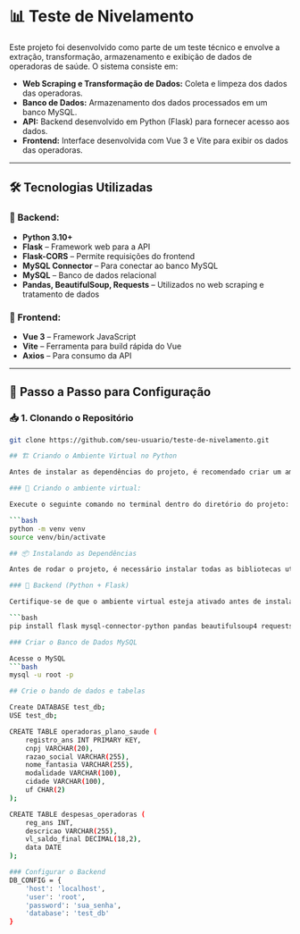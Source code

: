 # 📊 Teste de Nivelamento

Este projeto foi desenvolvido como parte de um teste técnico e envolve a extração, transformação, armazenamento e exibição de dados de operadoras de saúde. O sistema consiste em:

- **Web Scraping e Transformação de Dados:** Coleta e limpeza dos dados das operadoras.
- **Banco de Dados:** Armazenamento dos dados processados em um banco MySQL.
- **API:** Backend desenvolvido em Python (Flask) para fornecer acesso aos dados.
- **Frontend:** Interface desenvolvida com Vue 3 e Vite para exibir os dados das operadoras.

---

## 🛠 **Tecnologias Utilizadas**

### 📌 Backend:

- **Python 3.10+**
- **Flask** – Framework web para a API
- **Flask-CORS** – Permite requisições do frontend
- **MySQL Connector** – Para conectar ao banco MySQL
- **MySQL** – Banco de dados relacional
- **Pandas, BeautifulSoup, Requests** – Utilizados no web scraping e tratamento de dados

### 🎨 Frontend:

- **Vue 3** – Framework JavaScript
- **Vite** – Ferramenta para build rápida do Vue
- **Axios** – Para consumo da API

---

## 🚀 **Passo a Passo para Configuração**

### 📥 **1. Clonando o Repositório**

````bash
git clone https://github.com/seu-usuario/teste-de-nivelamento.git

## 🏗️ Criando o Ambiente Virtual no Python

Antes de instalar as dependências do projeto, é recomendado criar um ambiente virtual para evitar conflitos entre pacotes.

### 📌 Criando o ambiente virtual:

Execute o seguinte comando no terminal dentro do diretório do projeto:

```bash
python -m venv venv
source venv/bin/activate

## 📦 Instalando as Dependências

Antes de rodar o projeto, é necessário instalar todas as bibliotecas utilizadas no backend e no frontend(npm install).

### 🔹 Backend (Python + Flask)

Certifique-se de que o ambiente virtual esteja ativado antes de instalar as dependências.

```bash
pip install flask mysql-connector-python pandas beautifulsoup4 requests flask-cors

### Criar o Banco de Dados MySQL

Acesse o MySQL
```bash
mysql -u root -p

## Crie o bando de dados e tabelas

Create DATABASE test_db;
USE test_db;

CREATE TABLE operadoras_plano_saude (
    registro_ans INT PRIMARY KEY,
    cnpj VARCHAR(20),
    razao_social VARCHAR(255),
    nome_fantasia VARCHAR(255),
    modalidade VARCHAR(100),
    cidade VARCHAR(100),
    uf CHAR(2)
);

CREATE TABLE despesas_operadoras (
    reg_ans INT,
    descricao VARCHAR(255),
    vl_saldo_final DECIMAL(18,2),
    data DATE
);

### Configurar o Backend
DB_CONFIG = {
    'host': 'localhost',
    'user': 'root',
    'password': 'sua_senha',
    'database': 'test_db'
}
````
